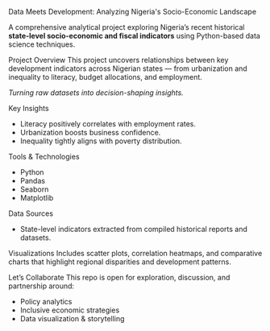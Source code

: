 Data Meets Development: Analyzing Nigeria's Socio-Economic Landscape

A comprehensive analytical project exploring Nigeria’s recent historical **state-level socio-economic and fiscal indicators** using Python-based data science techniques.

Project Overview
This project uncovers relationships between key development indicators across Nigerian states — from urbanization and inequality to literacy, budget allocations, and employment.

*Turning raw datasets into decision-shaping insights.*

Key Insights
- Literacy positively correlates with employment rates.
- Urbanization boosts business confidence.
- Inequality tightly aligns with poverty distribution.

Tools & Technologies
- Python  
- Pandas  
- Seaborn  
- Matplotlib  

Data Sources
- State-level indicators extracted from compiled historical reports and datasets.

Visualizations
Includes scatter plots, correlation heatmaps, and comparative charts that highlight regional disparities and development patterns.

Let’s Collaborate
This repo is open for exploration, discussion, and partnership around:
- Policy analytics
- Inclusive economic strategies
- Data visualization & storytelling



